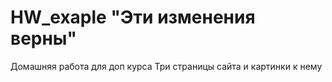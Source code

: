 # HW_exaple "Эти изменения верны"
Домашняя работа для доп курса
Три страницы сайта и картинки к нему
